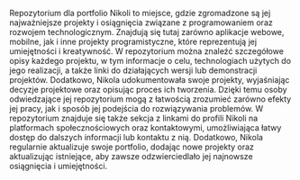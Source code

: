 Repozytorium dla portfolio Nikoli to miejsce, gdzie zgromadzone są jej najważniejsze projekty i osiągnięcia związane z programowaniem oraz rozwojem technologicznym.
Znajdują się tutaj zarówno aplikacje webowe, mobilne, jak i inne projekty programistyczne, które reprezentują jej umiejętności i kreatywność.
W repozytorium można znaleźć szczegółowe opisy każdego projektu, w tym informacje o celu, technologiach użytych do jego realizacji,
a także linki do działających wersji lub demonstracji projektów. Dodatkowo, Nikola udokumentowała swoje projekty, wyjaśniając decyzje projektowe oraz opisując proces ich tworzenia.
Dzięki temu osoby odwiedzające jej repozytorium mogą z łatwością zrozumieć zarówno efekty jej pracy, jak i sposób jej podejścia do rozwiązywania problemów.
W repozytorium znajduje się także sekcja z linkami do profili Nikoli na platformach społecznościowych oraz kontaktowymi,
umożliwiająca łatwy dostęp do dalszych informacji lub kontaktu z nią. Dodatkowo, Nikola regularnie aktualizuje swoje portfolio,
dodając nowe projekty oraz aktualizując istniejące, aby zawsze odzwierciedlało jej najnowsze osiągnięcia i umiejętności.
